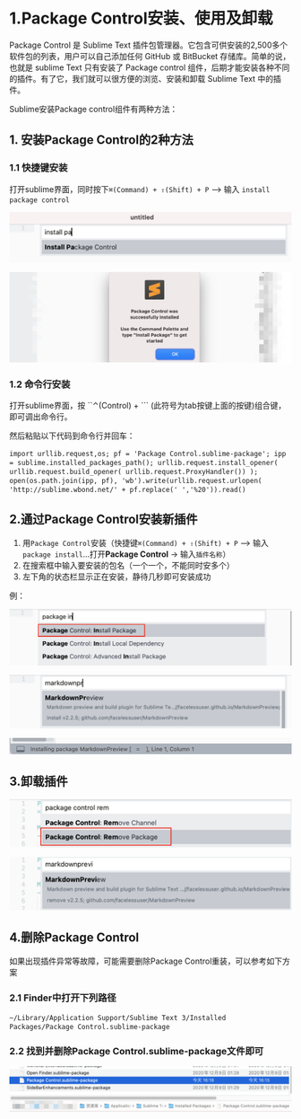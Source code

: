 # 1.Package Control安装、使用及卸载

Package Control 是 Sublime Text 插件包管理器。它包含可供安装的2,500多个软件包的列表，用户可以自己添加任何 GitHub 或 BitBucket 存储库。简单的说，也就是 sublime Text 只有安装了 Package control 组件，后期才能安装各种不同的插件。有了它，我们就可以很方便的浏览、安装和卸载 Sublime Text 中的插件。

Sublime安装Package control组件有两种方法：

## 1. 安装Package Control的2种方法

### 1.1 快捷键安装

打开sublime界面，同时按下`⌘(Command) + ⇧(Shift) + P` –&gt; 输入 `install package control`

![1.&#x56DE;&#x8F66;&#x6216;&#x5355;&#x51FB;&#x786E;&#x8BA4;&#x540E;&#x5F00;&#x59CB;&#x540E;&#x53F0;&#x5B89;&#x88C5;](../.gitbook/assets/image%20%2838%29.png)

![2.&#x5B89;&#x88C5;&#x6210;&#x529F;&#x540E;&#x7684;&#x5F39;&#x7A97;](../.gitbook/assets/image%20%2842%29.png)

### 1.2 命令行安装

打开sublime界面，按 ``⌃(Control) + ``` \(此符号为tab按键上面的按键\)组合键，即可调出命令行。

然后粘贴以下代码到命令行并回车：

```text
import urllib.request,os; pf = 'Package Control.sublime-package'; ipp = sublime.installed_packages_path(); urllib.request.install_opener( urllib.request.build_opener( urllib.request.ProxyHandler()) ); open(os.path.join(ipp, pf), 'wb').write(urllib.request.urlopen( 'http://sublime.wbond.net/' + pf.replace(' ','%20')).read()
```

## 2.通过Package Control安装新插件



1. 用`Package Control`安装（快捷键`⌘(Command) + ⇧(Shift) + P` –&gt; 输入 `package install`…打开**Package Control** -&gt; 输入`插件名称`）
2. 在搜索框中输入要安装的包名（一个一个，不能同时安多个）
3. 左下角的状态栏显示正在安装，静待几秒即可安装成功

例：

![1.&#x8F93;&#x5165; package install&#x2026;&#x6253;&#x5F00;Package Control ](../.gitbook/assets/image%20%2840%29.png)

![2.&#x8F93;&#x5165;&#x63D2;&#x4EF6;&#x540D;&#x79F0;&#x540E;&#x786E;&#x8BA4;&#x5B89;&#x88C5;](../.gitbook/assets/image%20%2833%29.png)

![3.&#x6B63;&#x5728;&#x5B89;&#x88C5;](../.gitbook/assets/image%20%2848%29.png)

## 3.卸载插件

![1.&#x8F93;&#x5165;package control remove package](../.gitbook/assets/image%20%2851%29.png)

![2.&#x8F93;&#x5165;&#x8981;&#x5220;&#x9664;&#x7684;&#x63D2;&#x4EF6;&#x540D;&#x79F0;&#x786E;&#x8BA4;&#x5373;&#x53EF;](../.gitbook/assets/image%20%2841%29.png)

## 4.删除Package Control

如果出现插件异常等故障，可能需要删除Package Control重装，可以参考如下方案

### 2.1 Finder中打开下列路径

```text
~/Library/Application Support/Sublime Text 3/Installed Packages/Package Control.sublime-package
```

### 2.2 找到并删除Package Control.sublime-package文件即可

![](../.gitbook/assets/image%20%2837%29.png)




